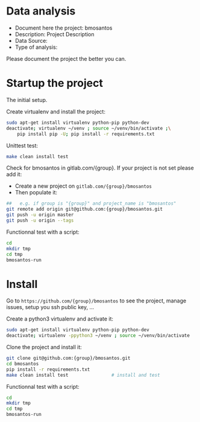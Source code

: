 # Data analysis
- Document here the project: bmosantos
- Description: Project Description
- Data Source:
- Type of analysis:

Please document the project the better you can.

# Startup the project

The initial setup.

Create virtualenv and install the project:
```bash
sudo apt-get install virtualenv python-pip python-dev
deactivate; virtualenv ~/venv ; source ~/venv/bin/activate ;\
    pip install pip -U; pip install -r requirements.txt
```

Unittest test:
```bash
make clean install test
```

Check for bmosantos in gitlab.com/{group}.
If your project is not set please add it:

- Create a new project on `gitlab.com/{group}/bmosantos`
- Then populate it:

```bash
##   e.g. if group is "{group}" and project_name is "bmosantos"
git remote add origin git@github.com:{group}/bmosantos.git
git push -u origin master
git push -u origin --tags
```

Functionnal test with a script:

```bash
cd
mkdir tmp
cd tmp
bmosantos-run
```

# Install

Go to `https://github.com/{group}/bmosantos` to see the project, manage issues,
setup you ssh public key, ...

Create a python3 virtualenv and activate it:

```bash
sudo apt-get install virtualenv python-pip python-dev
deactivate; virtualenv -ppython3 ~/venv ; source ~/venv/bin/activate
```

Clone the project and install it:

```bash
git clone git@github.com:{group}/bmosantos.git
cd bmosantos
pip install -r requirements.txt
make clean install test                # install and test
```
Functionnal test with a script:

```bash
cd
mkdir tmp
cd tmp
bmosantos-run
```
